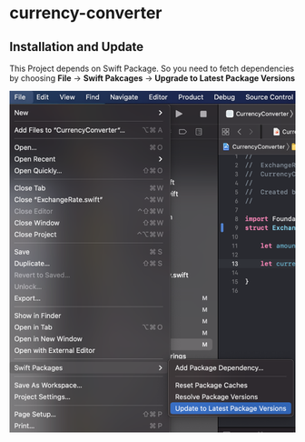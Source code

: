 # currency-converter
## Installation and Update
This Project depends on Swift Package. So you need to fetch dependencies by choosing **File** -> **Swift Pakcages** -> **Upgrade to Latest Package Versions**

![image](./picture_1.png)
